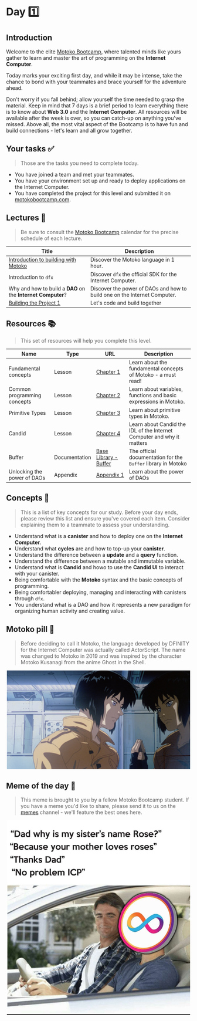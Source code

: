 # Day 1️⃣

## Introduction

Welcome to the elite [Motoko Bootcamp](https://twitter.com/motoko_bootcamp), where talented minds like yours gather to learn and master the art of programming on the **Internet Computer**.

Today marks your exciting first day, and while it may be intense, take the chance to bond with your teammates and brace yourself for the adventure ahead. <br/>

Don't worry if you fall behind; allow yourself the time needed to grasp the material. Keep in mind that 7 days is a brief period to learn everything there is to know about **Web 3.0** and the **Internet Computer**. All resources will be available after the week is over, so you can catch-up on anything you've missed.
Above all, the most vital aspect of the Bootcamp is to have fun and build connections - let's learn and all grow together.

## Your tasks ✅

> Those are the tasks you need to complete today.

- You have joined a team and met your teammates.
- You have your environment set up and ready to deploy applications on the Internet Computer.
- You have completed the project for this level and submitted it on [motokobootcamp.com](https://motokobootcamp.com/).

## Lectures 🍿

> Be sure to consult the [Motoko Bootcamp](https://calendar.google.com/calendar/u/0/embed?src=c_1a1c0c95f41c3d5729532726aaa57d96e991c5d3254b0f9e02fdf4d9babf4401@group.calendar.google.com) calendar for the precise schedule of each lecture.

| Title                                                                                                            | Description                                                               |
| ---------------------------------------------------------------------------------------------------------------- | ------------------------------------------------------------------------- |
| <a href="https://www.youtube.com/watch?v=-0k_5pyEquo" target="_blank"> Introduction to building with Motoko </a> | Discover the Motoko language in 1 hour.                                   |
| Introduction to `dfx`                                                                                            | Discover `dfx` the official SDK for the Internet Computer.                |
| Why and how to build a **DAO** on the **Internet Computer**?                                                     | Discover the power of DAOs and how to build one on the Internet Computer. |
| <a href="https://www.youtube.com/watch?v=BnACsBRY1Kg" target="_blank" > Building the Project 1 </a>              | Let's code and build together                                             |

## Resources 📚

> This set of resources will help you complete this level.

| Name                        | Type          | URL                                                                                                       | Description                                                            |
| --------------------------- | ------------- | --------------------------------------------------------------------------------------------------------- | ---------------------------------------------------------------------- |
| Fundamental concepts        | Lesson        | [Chapter 1](https://github.com/motoko-bootcamp/dao-adventure-training/blob/main/lessons/chapter-1/CHAPTER-1.MD)    | Learn about the fundamental concepts of Motoko - a must read!          |
| Common programming concepts | Lesson        | [Chapter 2](https://github.com/motoko-bootcamp/dao-adventure-training/blob/main/lessons/chapter-2/CHAPTER-2.MD)    | Learn about variables, functions and basic expressions in Motoko.      |
| Primitive Types             | Lesson        | [Chapter 3](https://github.com/motoko-bootcamp/dao-adventure-training/blob/main/lessons/chapter-3/CHAPTER-3.MD)    | Learn about primitive types in Motoko.                                 |
| Candid                      | Lesson        | [Chapter 4](https://github.com/motoko-bootcamp/dao-adventure-training/blob/main/lessons/chapter-4/CHAPTER-4.MD)    | Learn about Candid the IDL of the Internet Computer and why it matters |
| Buffer                      | Documentation | [Base Library - Buffer](https://internetcomputer.org/docs/current/motoko/main/base/Buffer)                | The official documentation for the `Buffer` library in Motoko          |
| Unlocking the power of DAOs | Appendix      | [Appendix 1](https://github.com/motoko-bootcamp/dao-adventure-training/blob/main/lessons/appendix-1/APPENDIX-1.MD) | Learn about the power of DAOs                                          |

## Concepts 🧠

> This is a list of key concepts for our study. Before your day ends, please review this list and ensure you've covered each item. Consider explaining them to a teammate to assess your understanding.

- Understand what is a **canister** and how to deploy one on the **Internet Computer**.
- Understand what **cycles** are and how to top-up your **canister**.
- Understand the difference between a **update** and a **query** function.
- Understand the difference between a mutable and immutable variable.
- Understand what is **Candid** and howo to use the **Candid UI** to interact with your canister.
- Being comfortable with the **Motoko** syntax and the basic concepts of programming.
- Being comfortabler deploying, managing and interacting with canisters through `dfx`.
- You understand what is a DAO and how it represents a new paradigm for organizing human activity and creating value.

## Motoko pill 💊

> Before deciding to call it Motoko, the language developed by DFINITY for the Internet Computer was actually called ActorScript. The name was changed to Motoko in 2019 and was inspired by the character Motoko Kusanagi from the anime Ghost in the Shell.

<p align="center"><img src="../../assets/day_1/guide/motoko_kusanagi.png" style="width: 500px;" /></p>

## Meme of the day 🙈

> This meme is brought to you by a fellow Motoko Bootcamp student. If you have a meme you'd like to share, please send it to us on the [memes](https://discord.gg/vwEC5RcKBv) channel - we'll feature the best ones here.

<p align="center"><img src="../../assets/day_1/guide/meme_day_1.jpg" style="width: 500px;" /></p>
